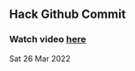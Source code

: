 
 ## Hack Github Commit 
 ### Watch video <a href="https://www.youtube.com">here</a> 
 Sat 26 Mar 2022 
